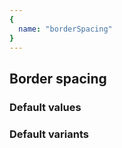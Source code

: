 ```yaml
---
{
  name: "borderSpacing"
}
---
```


## Border spacing

### Default values
<!-- defaults.values.start -->
<!-- defaults.values.end -->


### Default variants
<!-- defaults.variants.start -->
<!-- defaults.variants.end -->
